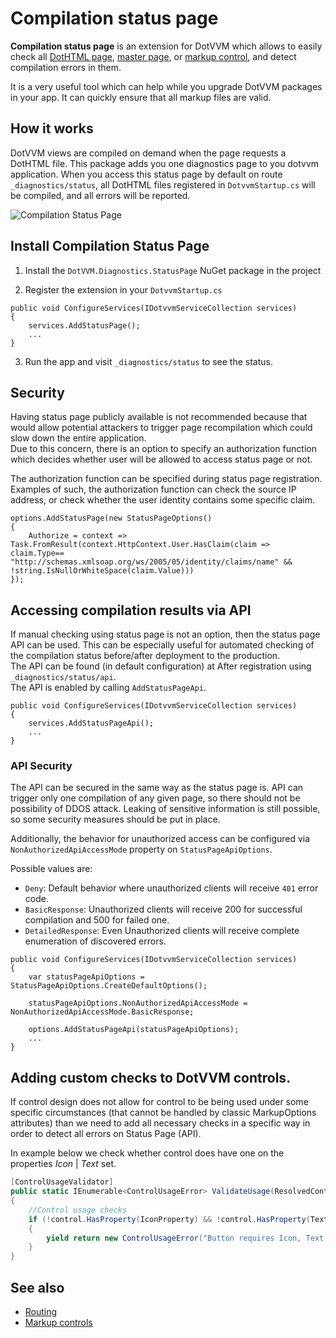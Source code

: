 # Compilation status page

**Compilation status page** is an extension for DotVVM which allows to easily check all [DotHTML page](~/pages/concepts/dothtml-markup/overview), [master page](~/pages/concepts/layout/master-pages), or [markup control](~/pages/concepts/control-development/markup-controls), and detect compilation errors in them. 

It is a very useful tool which can help while you upgrade DotVVM packages in your app. It can quickly ensure that all markup files are valid.

## How it works

DotVVM views are compiled on demand when the page requests a DotHTML file. This package adds you one diagnostics page to you dotvvm application. When you access this status page by default on route `_diagnostics/status`, all DotHTML files registered in `DotvvmStartup.cs` will be compiled, and all errors will be reported.

![Compilation Status Page](https://raw.githubusercontent.com/riganti/dotvvm-samples-compilation-status-page/42184142d7905be3d2e23661dbb1905c3ed4ba80/docs/sample.PNG)


## Install Compilation Status Page

1. Install the `DotVVM.Diagnostics.StatusPage` NuGet package in the project

2. Register the extension in your `DotvvmStartup.cs`

```CSHARP
public void ConfigureServices(IDotvvmServiceCollection services)
{
    services.AddStatusPage();
    ...
}
```

3. Run the app and visit `_diagnostics/status` to see the status.


## Security

Having status page publicly available is not recommended because that would allow potential attackers to trigger page recompilation which could slow down the entire application.  
Due to this concern, there is an option to specify an authorization function which decides whether user will be allowed to access status page or not.  

The authorization function can be specified during status page registration. Examples of such, the authorization function can check the source IP address, or check whether the user identity contains some specific claim.

```CSHARP
options.AddStatusPage(new StatusPageOptions()
{
    Authorize = context => Task.FromResult(context.HttpContext.User.HasClaim(claim => claim.Type== "http://schemas.xmlsoap.org/ws/2005/05/identity/claims/name" && !string.IsNullOrWhiteSpace(claim.Value)))
});
```


## Accessing compilation results via API

If manual checking using status page is not an option, then the status page API can be used. This can be especially useful for automated checking of the compilation status before/after deployment to the production.   
The API can be found (in default configuration) at After registration using `_diagnostics/status/api`.  
The API is enabled by calling `AddStatusPageApi`.

```CSHARP
public void ConfigureServices(IDotvvmServiceCollection services)
{
    services.AddStatusPageApi();
    ...
}
```

### API Security

The API can be secured in the same way as the status page is. API can trigger only one compilation of any given page, so there should not be possibility of DDOS attack. Leaking of sensitive information is still possible, so some security measures should be put in place.

Additionally, the behavior for unauthorized access can be configured via `NonAuthorizedApiAccessMode` property on `StatusPageApiOptions`.

Possible values are:
-   `Deny`: Default behavior where unauthorized clients will receive `401` error code.
-   `BasicResponse`: Unauthorized clients will receive 200 for successful compilation and 500 for failed one.  
-   `DetailedResponse`: Even Unauthorized clients will receive complete enumeration of discovered errors.

```CSHARP
public void ConfigureServices(IDotvvmServiceCollection services)
{
    var statusPageApiOptions = StatusPageApiOptions.CreateDefaultOptions();
            
    statusPageApiOptions.NonAuthorizedApiAccessMode = NonAuthorizedApiAccessMode.BasicResponse;

    options.AddStatusPageApi(statusPageApiOptions);
    ...
}
```

## Adding custom checks to DotVVM controls.

If control design does not allow for control to be being used under some specific circumstances (that cannot be handled by classic MarkupOptions attributes) than we need to add all necessary checks in a specific way in order to detect all errors on Status Page (API).

In example below we check whether control does have one on the properties *Icon* | *Text* set.
```C#
[ControlUsageValidator]
public static IEnumerable<ControlUsageError> ValidateUsage(ResolvedControl control)
{
    //Control usage checks
    if (!control.HasProperty(IconProperty) && !control.HasProperty(TextProperty))
    {
        yield return new ControlUsageError("Button requires Icon, Text or both properties set.", control.DothtmlNode);
    }
}
```

## See also

* [Routing](~/pages/concepts/routing/overview)
* [Markup controls](~/pages/concepts/control-development/markup-controls)

